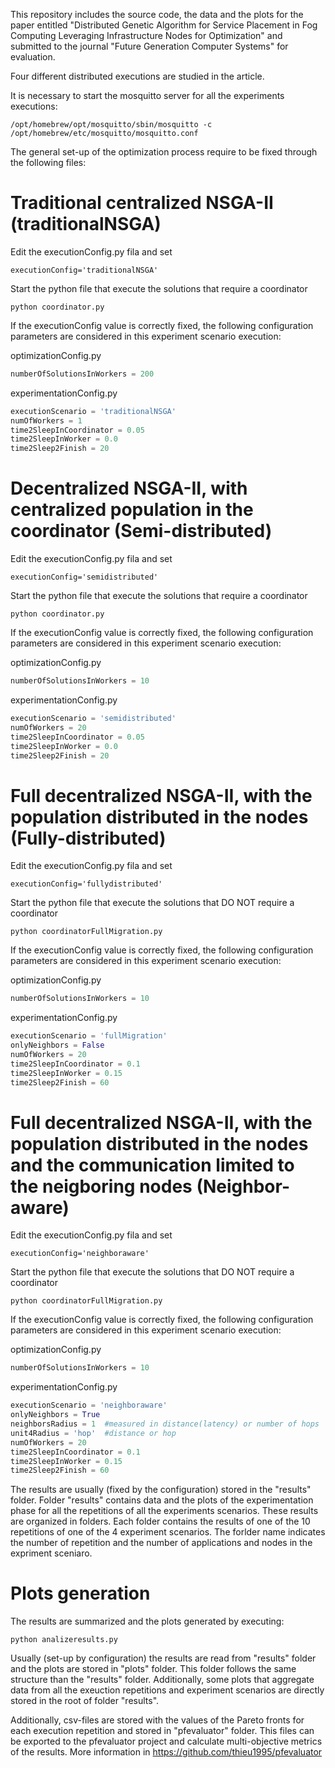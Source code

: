 This repository includes the source code, the data and the plots for the paper entitled "Distributed Genetic Algorithm for Service Placement in Fog Computing Leveraging Infrastructure Nodes for Optimization" and submitted to the journal "Future Generation Computer Systems" for evaluation.

Four different distributed executions are studied in the article.

It is necessary to start the mosquitto server for all the experiments executions:

```
/opt/homebrew/opt/mosquitto/sbin/mosquitto -c /opt/homebrew/etc/mosquitto/mosquitto.conf
```
The general set-up of the optimization process require to be fixed through the following files:




# Traditional centralized NSGA-II (traditionalNSGA)

Edit the executionConfig.py fila and set

```
executionConfig='traditionalNSGA'
```

Start the python file that execute the solutions that require a coordinator

```
python coordinator.py
```

If the executionConfig value is correctly fixed, the following configuration parameters are considered in this experiment scenario execution:

optimizationConfig.py
```python
numberOfSolutionsInWorkers = 200
```

experimentationConfig.py
```python
executionScenario = 'traditionalNSGA'
numOfWorkers = 1
time2SleepInCoordinator = 0.05
time2SleepInWorker = 0.0
time2Sleep2Finish = 20
```

# Decentralized NSGA-II, with centralized population in the coordinator (Semi-distributed)


Edit the executionConfig.py fila and set

```
executionConfig='semidistributed'
```

Start the python file that execute the solutions that require a coordinator


```
python coordinator.py
```


If the executionConfig value is correctly fixed, the following configuration parameters are considered in this experiment scenario execution:



optimizationConfig.py
```python
numberOfSolutionsInWorkers = 10
```

experimentationConfig.py
```python
executionScenario = 'semidistributed'
numOfWorkers = 20
time2SleepInCoordinator = 0.05
time2SleepInWorker = 0.0
time2Sleep2Finish = 20
```


# Full decentralized NSGA-II, with the population distributed in the nodes (Fully-distributed)



Edit the executionConfig.py fila and set

```
executionConfig='fullydistributed'
```

Start the python file that execute the solutions that DO NOT require a coordinator



```
python coordinatorFullMigration.py
```


If the executionConfig value is correctly fixed, the following configuration parameters are considered in this experiment scenario execution:

optimizationConfig.py
```python
numberOfSolutionsInWorkers = 10
```

experimentationConfig.py
```python
executionScenario = 'fullMigration'
onlyNeighbors = False
numOfWorkers = 20
time2SleepInCoordinator = 0.1
time2SleepInWorker = 0.15
time2Sleep2Finish = 60
```


# Full decentralized NSGA-II, with the population distributed in the nodes and the communication limited to the neigboring nodes (Neighbor-aware)



Edit the executionConfig.py fila and set

```
executionConfig='neighboraware'
```

Start the python file that execute the solutions that DO NOT require a coordinator


```
python coordinatorFullMigration.py
```


If the executionConfig value is correctly fixed, the following configuration parameters are considered in this experiment scenario execution:

optimizationConfig.py
```python
numberOfSolutionsInWorkers = 10
```

experimentationConfig.py
```python
executionScenario = 'neighboraware'
onlyNeighbors = True
neighborsRadius = 1  #measured in distance(latency) or number of hops
unit4Radius = 'hop'  #distance or hop
numOfWorkers = 20
time2SleepInCoordinator = 0.1
time2SleepInWorker = 0.15
time2Sleep2Finish = 60
```


The results are usually (fixed by the configuration) stored in the "results" folder. Folder "results" contains data and the plots of the experimentation phase for all the repetitions of all the experiments scenarios. These results are organized in folders. Each folder contains the results of one of the 10 repetitions of one of the 4 experiment scenarios. The forlder name indicates the number of repetition and the number of applications and nodes in the expriment sceniaro.


# Plots generation

The results are summarized and the plots generated by executing:

```
python analizeresults.py
```
Usually (set-up by configuration) the results are read from "results" folder and the plots are stored in "plots" folder.  This folder follows the same structure than the "results" folder. Additionally, some plots that aggregate data from all the exeuction repetitions and experiment scenarios are directly stored in the root of folder "results".

Additionally, csv-files are stored with the values of the Pareto fronts for each execution repetition and stored in "pfevaluator" folder. This files can be exported to the pfevaluator project and calculate multi-objective metrics of the results. More information in https://github.com/thieu1995/pfevaluator

